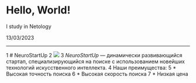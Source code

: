 # Hello, World!

I study in Netology

13/03/2023

____________________________________


1 # NeuroStartUp
2 ![](https://netology-code.github.io/git-homeworks/introduction/assets/logo.png)
3 *NeuroStartUp* — динамически развивающийся стартап, специализирующийся на поиске с использованием новейших технологий искусственного интеллекта.
4 Наши преимущества:
5 * Высокая точность поиска
6 * Высокая скорость поиска
7 * Низкая цена